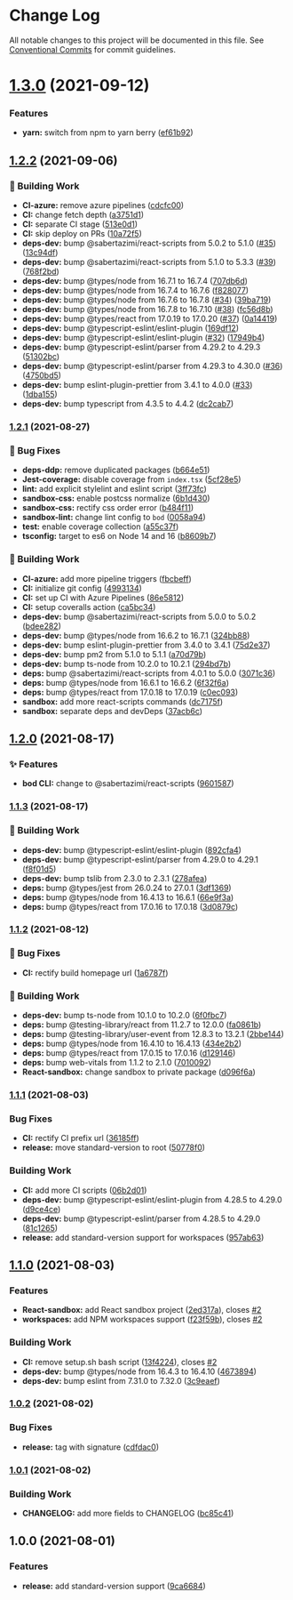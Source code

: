 # Change Log

All notable changes to this project will be documented in this file.
See [Conventional Commits](https://conventionalcommits.org) for commit guidelines.

# [1.3.0](https://github.com/sabertazimi/awesome-web/compare/v1.2.2...v1.3.0) (2021-09-12)


### Features

* **yarn:** switch from npm to yarn berry ([ef61b92](https://github.com/sabertazimi/awesome-web/commit/ef61b928619bdd29c2b92f3ceadf3f72fb6bb5cf))





## [1.2.2](https://github.com/sabertazimi/awesome-web/compare/v1.2.1...v1.2.2) (2021-09-06)


### :rocket: Building Work

* **CI-azure:** remove azure pipelines ([cdcfc00](https://github.com/sabertazimi/awesome-web/commit/cdcfc00e7d5a844900f5775a36fe538f956324cd))
* **CI:** change fetch depth ([a3751d1](https://github.com/sabertazimi/awesome-web/commit/a3751d1c5ec73796fefb8a407a510194e4705536))
* **CI:** separate CI stage ([513e0d1](https://github.com/sabertazimi/awesome-web/commit/513e0d1606a747cc98dc5c625ee0d695a40f6f51))
* **CI:** skip deploy on PRs ([10a72f5](https://github.com/sabertazimi/awesome-web/commit/10a72f5050f00cf3ecca2a95e40b9de893e61fbf))
* **deps-dev:** bump @sabertazimi/react-scripts from 5.0.2 to 5.1.0 ([#35](https://github.com/sabertazimi/awesome-web/issues/35)) ([13c94df](https://github.com/sabertazimi/awesome-web/commit/13c94dfbb909e73afd921ce40188b4efbd1fdbea))
* **deps-dev:** bump @sabertazimi/react-scripts from 5.1.0 to 5.3.3 ([#39](https://github.com/sabertazimi/awesome-web/issues/39)) ([768f2bd](https://github.com/sabertazimi/awesome-web/commit/768f2bd1b485a6acb0bf2cbd5c31b99cc8a57fea))
* **deps-dev:** bump @types/node from 16.7.1 to 16.7.4 ([707db6d](https://github.com/sabertazimi/awesome-web/commit/707db6d868d093b745183a1929bb14fbb852314d))
* **deps-dev:** bump @types/node from 16.7.4 to 16.7.6 ([f828077](https://github.com/sabertazimi/awesome-web/commit/f8280773ff028db4be638139bede2c739795abed))
* **deps-dev:** bump @types/node from 16.7.6 to 16.7.8 ([#34](https://github.com/sabertazimi/awesome-web/issues/34)) ([39ba719](https://github.com/sabertazimi/awesome-web/commit/39ba71916e7d75cc77ede6f2a81b4a6189ca04ca))
* **deps-dev:** bump @types/node from 16.7.8 to 16.7.10 ([#38](https://github.com/sabertazimi/awesome-web/issues/38)) ([fc56d8b](https://github.com/sabertazimi/awesome-web/commit/fc56d8bba94c65e38fd1a4570420e6bf86babfbd))
* **deps-dev:** bump @types/react from 17.0.19 to 17.0.20 ([#37](https://github.com/sabertazimi/awesome-web/issues/37)) ([0a14419](https://github.com/sabertazimi/awesome-web/commit/0a14419d25389a9995c32fd3b4130bd9aca9a362))
* **deps-dev:** bump @typescript-eslint/eslint-plugin ([169df12](https://github.com/sabertazimi/awesome-web/commit/169df12df116832d7d81e781cb97447222359bd1))
* **deps-dev:** bump @typescript-eslint/eslint-plugin ([#32](https://github.com/sabertazimi/awesome-web/issues/32)) ([17949b4](https://github.com/sabertazimi/awesome-web/commit/17949b45c26e68e5d138d48cf6c1f639a3d3198f))
* **deps-dev:** bump @typescript-eslint/parser from 4.29.2 to 4.29.3 ([51302bc](https://github.com/sabertazimi/awesome-web/commit/51302bc2a88a8473ee54c63492bac1e4f3a6d576))
* **deps-dev:** bump @typescript-eslint/parser from 4.29.3 to 4.30.0 ([#36](https://github.com/sabertazimi/awesome-web/issues/36)) ([4750bd5](https://github.com/sabertazimi/awesome-web/commit/4750bd55aca992105d325bd6c3f747ad9b235b25))
* **deps-dev:** bump eslint-plugin-prettier from 3.4.1 to 4.0.0 ([#33](https://github.com/sabertazimi/awesome-web/issues/33)) ([1dba155](https://github.com/sabertazimi/awesome-web/commit/1dba155fd1c61fdb0e790c1271a493ba5677b882))
* **deps-dev:** bump typescript from 4.3.5 to 4.4.2 ([dc2cab7](https://github.com/sabertazimi/awesome-web/commit/dc2cab79b3f2450d303048cf9c4a270c0be47592))

### [1.2.1](https://github.com/sabertazimi/awesome-web/compare/v1.2.0...v1.2.1) (2021-08-27)


### :bug: Bug Fixes

* **deps-ddp:** remove duplicated packages ([b664e51](https://github.com/sabertazimi/awesome-web/commit/b664e515d68353ea9f392228e7e1c7895944f570))
* **Jest-coverage:** disable coverage from `index.tsx` ([5cf28e5](https://github.com/sabertazimi/awesome-web/commit/5cf28e5fd1e31e205237bf4f00b1b356d590aecb))
* **lint:** add explicit stylelint and eslint script ([3ff73fc](https://github.com/sabertazimi/awesome-web/commit/3ff73fc8c43f6ea41c1035adf48cf8dfe65527ee))
* **sandbox-css:** enable postcss normalize ([6b1d430](https://github.com/sabertazimi/awesome-web/commit/6b1d430a301f398b1537a007f4da4cfe0b62eafa))
* **sandbox-css:** rectify css order error ([b484f11](https://github.com/sabertazimi/awesome-web/commit/b484f11bc743b01565fd126d09243eeea4a6a2e9))
* **sandbox-lint:** change lint config to `bod` ([0058a94](https://github.com/sabertazimi/awesome-web/commit/0058a949ed9db730a4976ffc9d0fd1faf36a903b))
* **test:** enable coverage collection ([a55c37f](https://github.com/sabertazimi/awesome-web/commit/a55c37fbca90a18519de1da928cb9ab47cc1e02d))
* **tsconfig:** target to es6 on Node 14 and 16 ([b8609b7](https://github.com/sabertazimi/awesome-web/commit/b8609b7797acf934f7dff4d51ce2ca16d4ce8e75))


### :rocket: Building Work

* **CI-azure:** add more pipeline triggers ([fbcbeff](https://github.com/sabertazimi/awesome-web/commit/fbcbeffc43fa56f829385d9b82ed4f38ac02f88d))
* **CI:** initialize git config ([4993134](https://github.com/sabertazimi/awesome-web/commit/4993134f46658a7a2d30577502f2e14ba935018d))
* **CI:** set up CI with Azure Pipelines ([86e5812](https://github.com/sabertazimi/awesome-web/commit/86e5812965acea6c0df01cf8ccda0b442ba9c611))
* **CI:** setup coveralls action ([ca5bc34](https://github.com/sabertazimi/awesome-web/commit/ca5bc34cf5394c82a86f8f1f12f47ca421a14879))
* **deps-dev:** bump @sabertazimi/react-scripts from 5.0.0 to 5.0.2 ([bdee282](https://github.com/sabertazimi/awesome-web/commit/bdee282cb794bcd6d44408eb11145b20dc257daf))
* **deps-dev:** bump @types/node from 16.6.2 to 16.7.1 ([324bb88](https://github.com/sabertazimi/awesome-web/commit/324bb88276d721ac965fe0938878a4c667979fbd))
* **deps-dev:** bump eslint-plugin-prettier from 3.4.0 to 3.4.1 ([75d2e37](https://github.com/sabertazimi/awesome-web/commit/75d2e37c9d24b3718dfc1baf94361241419a3bbc))
* **deps-dev:** bump pm2 from 5.1.0 to 5.1.1 ([a70d79b](https://github.com/sabertazimi/awesome-web/commit/a70d79bad864d258182d2a4333d770b67cdf79df))
* **deps-dev:** bump ts-node from 10.2.0 to 10.2.1 ([294bd7b](https://github.com/sabertazimi/awesome-web/commit/294bd7b7acc7050fc2821bd18fb54dabbc6d903e))
* **deps:** bump @sabertazimi/react-scripts from 4.0.1 to 5.0.0 ([3071c36](https://github.com/sabertazimi/awesome-web/commit/3071c369bd9915c10ec49c844bf5bf8e007416c4))
* **deps:** bump @types/node from 16.6.1 to 16.6.2 ([6f32f6a](https://github.com/sabertazimi/awesome-web/commit/6f32f6ab75f0e79adb20d25196615cd0209ab5ef))
* **deps:** bump @types/react from 17.0.18 to 17.0.19 ([c0ec093](https://github.com/sabertazimi/awesome-web/commit/c0ec093e644ff1de0b08faaf1c58d6d10e8b5c72))
* **sandbox:** add more react-scripts commands ([dc7175f](https://github.com/sabertazimi/awesome-web/commit/dc7175f371be7a3517744aa7bd0af54152d2acc1))
* **sandbox:** separate deps and devDeps ([37acb6c](https://github.com/sabertazimi/awesome-web/commit/37acb6c4ea7ebf786e861425084cdfa99700533a))

## [1.2.0](https://github.com/sabertazimi/awesome-web/compare/v1.1.3...v1.2.0) (2021-08-17)


### :sparkles: Features

* **bod CLI:** change to @sabertazimi/react-scripts ([9601587](https://github.com/sabertazimi/awesome-web/commit/9601587c800c7003f592f899cb102aaa401459f4))

### [1.1.3](https://github.com/sabertazimi/awesome-web/compare/v1.1.2...v1.1.3) (2021-08-17)


### :rocket: Building Work

* **deps-dev:** bump @typescript-eslint/eslint-plugin ([892cfa4](https://github.com/sabertazimi/awesome-web/commit/892cfa45fe211d7a0ba9a34671cf95361e742916))
* **deps-dev:** bump @typescript-eslint/parser from 4.29.0 to 4.29.1 ([f8f01d5](https://github.com/sabertazimi/awesome-web/commit/f8f01d5b94d636f0d7ad0fcd2d5fe4da7a0b04cd))
* **deps-dev:** bump tslib from 2.3.0 to 2.3.1 ([278afea](https://github.com/sabertazimi/awesome-web/commit/278afeaf4cd7b5d02237be38e9486df80a1ded19))
* **deps:** bump @types/jest from 26.0.24 to 27.0.1 ([3df1369](https://github.com/sabertazimi/awesome-web/commit/3df136947e764b8bbbc21f55ee05ae3568bb93b7))
* **deps:** bump @types/node from 16.4.13 to 16.6.1 ([66e9f3a](https://github.com/sabertazimi/awesome-web/commit/66e9f3ad6643f78e9164a2ec3c3fad4b902ad1c0))
* **deps:** bump @types/react from 17.0.16 to 17.0.18 ([3d0879c](https://github.com/sabertazimi/awesome-web/commit/3d0879cb4ec23ebc0e126e697a5a0f79a5cbc7fc))

### [1.1.2](https://github.com/sabertazimi/awesome-web/compare/v1.1.1...v1.1.2) (2021-08-12)


### :bug: Bug Fixes

* **CI:** rectify build homepage url ([1a6787f](https://github.com/sabertazimi/awesome-web/commit/1a6787f6bd29e6bbf92722453ba51dcc57dc737e))


### :rocket: Building Work

* **deps-dev:** bump ts-node from 10.1.0 to 10.2.0 ([6f0fbc7](https://github.com/sabertazimi/awesome-web/commit/6f0fbc752b49d4b8976e817c7ea20111024e376d))
* **deps:** bump @testing-library/react from 11.2.7 to 12.0.0 ([fa0861b](https://github.com/sabertazimi/awesome-web/commit/fa0861b83c654d9a4d5b4bb321db846034973eba))
* **deps:** bump @testing-library/user-event from 12.8.3 to 13.2.1 ([2bbe144](https://github.com/sabertazimi/awesome-web/commit/2bbe1442b680a3bb69e46207721617a324d7d5a9))
* **deps:** bump @types/node from 16.4.10 to 16.4.13 ([434e2b2](https://github.com/sabertazimi/awesome-web/commit/434e2b26f5a97a77f414e34e075e823ffc67abf0))
* **deps:** bump @types/react from 17.0.15 to 17.0.16 ([d129146](https://github.com/sabertazimi/awesome-web/commit/d1291462fefffa79bbeba5c52e07d76d020ff770))
* **deps:** bump web-vitals from 1.1.2 to 2.1.0 ([7010092](https://github.com/sabertazimi/awesome-web/commit/7010092f4ace1a69373f320c3ee36b50db3bf9c6))
* **React-sandbox:** change sandbox to private package ([d096f6a](https://github.com/sabertazimi/awesome-web/commit/d096f6a34068a699442abe5e4f1198ed0e70a483))

### [1.1.1](https://github.com/sabertazimi/awesome-web/compare/v1.1.0...v1.1.1) (2021-08-03)


### Bug Fixes

* **CI:** rectify CI prefix url ([36185ff](https://github.com/sabertazimi/awesome-web/commit/36185ff5a12b138dad28cd36db4f35ede7ce9b97))
* **release:** move standard-version to root ([50778f0](https://github.com/sabertazimi/awesome-web/commit/50778f0853564077ef1e10b8253789b9fecab7fb))


### Building Work

* **CI:** add more CI scripts ([06b2d01](https://github.com/sabertazimi/awesome-web/commit/06b2d019a420775d1ea0a5ce4901c33affd8fb49))
* **deps-dev:** bump @typescript-eslint/eslint-plugin from 4.28.5 to 4.29.0 ([d9ce4ce](https://github.com/sabertazimi/awesome-web/commit/d9ce4ce55b098635338089770bb22f656e998c4c))
* **deps-dev:** bump @typescript-eslint/parser from 4.28.5 to 4.29.0 ([81c1265](https://github.com/sabertazimi/awesome-web/commit/81c12654a5ab60f15f2c510c7af16813aaaf8bbf))
* **release:** add standard-version support for workspaces ([957ab63](https://github.com/sabertazimi/awesome-web/commit/957ab63f5b8f9998a9bcf2066d85f7eca39221dd))

## [1.1.0](https://github.com/sabertazimi/awesome-web/compare/v1.0.2...v1.1.0) (2021-08-03)


### Features

* **React-sandbox:** add React sandbox project ([2ed317a](https://github.com/sabertazimi/awesome-web/commit/2ed317a68e8bd83032caacd5a61d560b138cdcf3)), closes [#2](https://github.com/sabertazimi/awesome-web/issues/2)
* **workspaces:** add NPM workspaces support ([f23f59b](https://github.com/sabertazimi/awesome-web/commit/f23f59baca0f214ac068181f5b9672d09cdabdfc)), closes [#2](https://github.com/sabertazimi/awesome-web/issues/2)


### Building Work

* **CI:** remove setup.sh bash script ([13f4224](https://github.com/sabertazimi/awesome-web/commit/13f4224826cf58c4ee5653c396d9e4d46cb1faca)), closes [#2](https://github.com/sabertazimi/awesome-web/issues/2)
* **deps-dev:** bump @types/node from 16.4.3 to 16.4.10 ([4673894](https://github.com/sabertazimi/awesome-web/commit/467389489e731cd3b95966b17efb1f6d0e476b7c))
* **deps-dev:** bump eslint from 7.31.0 to 7.32.0 ([3c9eaef](https://github.com/sabertazimi/awesome-web/commit/3c9eaef0c947bac1bdeeb0b18b1470bc317c4a4b))

### [1.0.2](https://github.com/sabertazimi/awesome-web/compare/v1.0.1...v1.0.2) (2021-08-02)


### Bug Fixes

* **release:** tag with signature ([cdfdac0](https://github.com/sabertazimi/awesome-web/commit/cdfdac0446ba60a60f765a3f4cf2eabe60090ea8))

### [1.0.1](https://github.com/sabertazimi/awesome-web/compare/v1.0.0...v1.0.1) (2021-08-02)


### Building Work

* **CHANGELOG:** add more fields to CHANGELOG ([bc85c41](https://github.com/sabertazimi/awesome-web/commit/bc85c41256e122324322b1d6bd61c908353d067f))

## 1.0.0 (2021-08-01)


### Features

* **release:** add standard-version support ([9ca6684](https://github.com/sabertazimi/awesome-web/commit/9ca6684a10688578625f143395715cfd001d4588))
